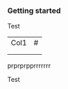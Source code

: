 ### Getting started

Test

<table>
  <tr>
    <td>Col1</td>
    <td>#</td>
  </tr>
  <tr>
    <td></td>
    <td></td>
  </tr>
  <tr>
    <td></td>
    <td></td>
  </tr>
</table>


prprprpprrrrrrr

Test

